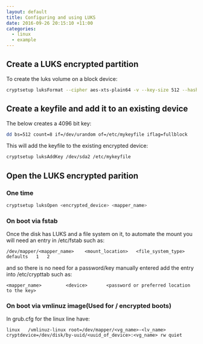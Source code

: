 ```yaml
---
layout: default
title: Configuring and using LUKS
date: 2016-09-26 20:15:10 +11:00
categories:
  - linux
  - example
---
```


## Create a LUKS encrypted partition

To create the luks volume on a block device:

```bash
cryptsetup luksFormat --cipher aes-xts-plain64 -v --key-size 512 --hash sha512 --iter-time 5000 --use-urandom --verify-passphrase <device>
```

## Create a keyfile and add it to an existing device

The below creates a 4096 bit key:

```bash
dd bs=512 count=8 if=/dev/urandom of=/etc/mykeyfile iflag=fullblock
```

This will add the keyfile to the existing encrypted device:

```bash
cryptsetup luksAddKey /dev/sda2 /etc/mykeyfile
```

## Open the LUKS encrypted parition

### One time

```bash
cryptsetup luksOpen <encrypted_device> <mapper_name>
```

### On boot via fstab

Once the disk has LUKS and a file system on it, to automate the mount you will need an entry in /etc/fstab such as:

```config
/dev/mapper/<mapper_name>    <mount_location>   <file_system_type>   defaults   1   2
```

and so there is no need for a password/key manually entered add the entry into /etc/crypttab such as:

```config
<mapper_name>         <device>       <password or preferred location to the key>
```

### On boot via vmlinuz image(Used for / encrypted boots)

In grub.cfg for the linux line have:

```config
linux   /vmlinuz-linux root=/dev/mapper/<vg_name>-<lv_name> cryptdevice=/dev/disk/by-uuid/<uuid_of_device>:<vg_name> rw quiet
```
